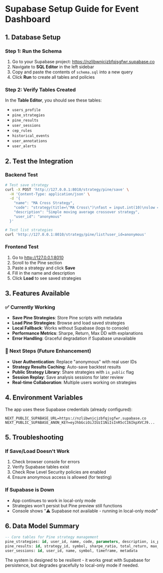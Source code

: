 # Supabase Setup Guide for Event Dashboard

## 1. Database Setup

### Step 1: Run the Schema
1. Go to your Supabase project: https://nzlibwnjcjzbfqjsgfwr.supabase.co
2. Navigate to **SQL Editor** in the left sidebar
3. Copy and paste the contents of `schema.sql` into a new query
4. Click **Run** to create all tables and policies

### Step 2: Verify Tables Created
In the **Table Editor**, you should see these tables:
- `users_profile`
- `pine_strategies` 
- `pine_results`
- `user_sessions`
- `cep_rules`
- `historical_events`
- `user_annotations`
- `user_alerts`

## 2. Test the Integration

### Backend Test
```bash
# Test save strategy
curl -X POST 'http://127.0.0.1:8010/strategy/pine/save' \
  -H 'Content-Type: application/json' \
  -d '{
    "name": "MA Cross Strategy",
    "code": "strategy(title=\"MA Cross\")\nfast = input.int(10)\nslow = input.int(20)\nf = ta.sma(close, fast)\ns = ta.sma(close, slow)\nif ta.crossover(f, s): strategy.entry(\"Long\", strategy.long)\nif ta.crossunder(f, s): strategy.close(\"Long\")",
    "description": "Simple moving average crossover strategy",
    "user_id": "anonymous"
  }'

# Test list strategies
curl 'http://127.0.0.1:8010/strategy/pine/list?user_id=anonymous'
```

### Frontend Test
1. Go to http://127.0.0.1:8010
2. Scroll to the Pine section
3. Paste a strategy and click **Save**
4. Fill in the name and description
5. Click **Load** to see saved strategies

## 3. Features Available

### ✅ Currently Working
- **Save Pine Strategies**: Store Pine scripts with metadata
- **Load Pine Strategies**: Browse and load saved strategies
- **Local Fallback**: Works without Supabase (logs to console)
- **Performance Metrics**: Sharpe, Return, Max DD with explanations
- **Error Handling**: Graceful degradation if Supabase unavailable

### 🚧 Next Steps (Future Enhancement)
- **User Authentication**: Replace "anonymous" with real user IDs
- **Strategy Results Caching**: Auto-save backtest results
- **Public Strategy Library**: Share strategies with `is_public` flag
- **Session Replay**: Save analysis sessions for later review
- **Real-time Collaboration**: Multiple users working on strategies

## 4. Environment Variables

The app uses these Supabase credentials (already configured):
```
NEXT_PUBLIC_SUPABASE_URL=https://nzlibwnjcjzbfqjsgfwr.supabase.co
NEXT_PUBLIC_SUPABASE_ANON_KEY=eyJhbGciOiJIUzI1NiIsInR5cCI6IkpXVCJ9...
```

## 5. Troubleshooting

### If Save/Load Doesn't Work
1. Check browser console for errors
2. Verify Supabase tables exist
3. Check Row Level Security policies are enabled
4. Ensure anonymous access is allowed (for testing)

### If Supabase is Down
- App continues to work in local-only mode
- Strategies won't persist but Pine preview still functions
- Console shows "⚠️ Supabase not available - running in local-only mode"

## 6. Data Model Summary

```sql
-- Core tables for Pine strategy management
pine_strategies: id, user_id, name, code, parameters, description, is_public
pine_results: id, strategy_id, symbol, sharpe_ratio, total_return, max_drawdown, trades
user_sessions: id, user_id, name, symbol, timeframe, metadata
```

The system is designed to be resilient - it works great with Supabase for persistence, but degrades gracefully to local-only mode if needed.
